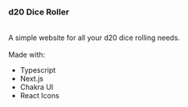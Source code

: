 ### d20 Dice Roller

\
A simple website for all your d20 dice rolling needs.
\
\
Made with:

- Typescript
- Next.js
- Chakra UI
- React Icons
